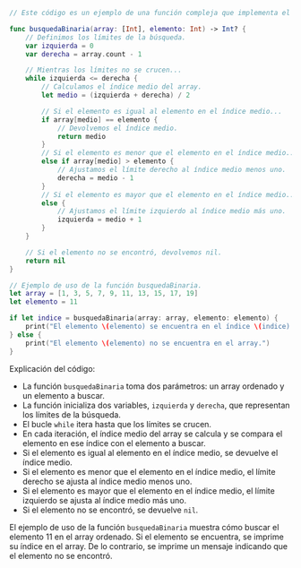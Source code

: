 ```swift
// Este código es un ejemplo de una función compleja que implementa el algoritmo de búsqueda binaria en un array ordenado.

func busquedaBinaria(array: [Int], elemento: Int) -> Int? {
    // Definimos los límites de la búsqueda.
    var izquierda = 0
    var derecha = array.count - 1

    // Mientras los límites no se crucen...
    while izquierda <= derecha {
        // Calculamos el índice medio del array.
        let medio = (izquierda + derecha) / 2

        // Si el elemento es igual al elemento en el índice medio...
        if array[medio] == elemento {
            // Devolvemos el índice medio.
            return medio
        }
        // Si el elemento es menor que el elemento en el índice medio...
        else if array[medio] > elemento {
            // Ajustamos el límite derecho al índice medio menos uno.
            derecha = medio - 1
        }
        // Si el elemento es mayor que el elemento en el índice medio...
        else {
            // Ajustamos el límite izquierdo al índice medio más uno.
            izquierda = medio + 1
        }
    }

    // Si el elemento no se encontró, devolvemos nil.
    return nil
}

// Ejemplo de uso de la función busquedaBinaria.
let array = [1, 3, 5, 7, 9, 11, 13, 15, 17, 19]
let elemento = 11

if let indice = busquedaBinaria(array: array, elemento: elemento) {
    print("El elemento \(elemento) se encuentra en el índice \(indice) del array.")
} else {
    print("El elemento \(elemento) no se encuentra en el array.")
}
```

Explicación del código:

* La función `busquedaBinaria` toma dos parámetros: un array ordenado y un elemento a buscar.
* La función inicializa dos variables, `izquierda` y `derecha`, que representan los límites de la búsqueda.
* El bucle `while` itera hasta que los límites se crucen.
* En cada iteración, el índice medio del array se calcula y se compara el elemento en ese índice con el elemento a buscar.
* Si el elemento es igual al elemento en el índice medio, se devuelve el índice medio.
* Si el elemento es menor que el elemento en el índice medio, el límite derecho se ajusta al índice medio menos uno.
* Si el elemento es mayor que el elemento en el índice medio, el límite izquierdo se ajusta al índice medio más uno.
* Si el elemento no se encontró, se devuelve `nil`.

El ejemplo de uso de la función `busquedaBinaria` muestra cómo buscar el elemento 11 en el array ordenado. Si el elemento se encuentra, se imprime su índice en el array. De lo contrario, se imprime un mensaje indicando que el elemento no se encontró.
